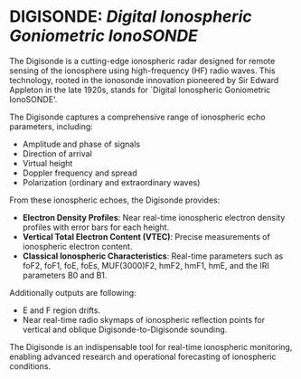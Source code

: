 <!-- 
Author(s): Shibaji Chakraborty

Disclaimer:

-->

<style>
tr:nth-child(even) {
  background-color: #b2b2b2!important;
  color: #f4f4f4!important;
}
</style>

# DIGISONDE: _Digital Ionospheric Goniometric IonoSONDE_
The Digisonde is a cutting-edge ionospheric radar designed for remote sensing of the ionosphere using high-frequency (HF) radio waves. This technology, rooted in the ionosonde innovation pioneered by Sir Edward Appleton in the late 1920s, stands for `Digital Ionospheric Goniometric IonoSONDE'.

The Digisonde captures a comprehensive range of ionospheric echo parameters, including:
* Amplitude and phase of signals
* Direction of arrival
* Virtual height
* Doppler frequency and spread
* Polarization (ordinary and extraordinary waves)

From these ionospheric echoes, the Digisonde provides:
* **Electron Density Profiles**: Near real-time ionospheric electron density profiles with error bars for each height.
* **Vertical Total Electron Content (VTEC)**: Precise measurements of ionospheric electron content.
* **Classical Ionospheric Characteristics**: Real-time parameters such as foF2, foF1, foE, foEs, MUF(3000)F2, hmF2, hmF1, hmE, and the IRI parameters B0 and B1.

Additionally outputs are following:
* E and F region drifts. 
* Near real-time radio skymaps of ionospheric reflection points for vertical and oblique Digisonde-to-Digisonde sounding.

The Digisonde is an indispensable tool for real-time ionospheric monitoring, enabling advanced research and operational forecasting of ionospheric conditions.